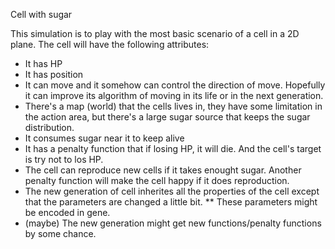 Cell with sugar

This simulation is to play with the most basic scenario of a cell in a 2D plane. The cell will have the following attributes:
* It has HP
* It has position
* It can move and it somehow can control the direction of move. Hopefully it can improve its algorithm of moving in its life or in the next generation.
* There's a map (world) that the cells lives in, they have some limitation in the action area, but there's a large sugar source that keeps the sugar distribution.
* It consumes sugar near it to keep alive
* It has a penalty function that if losing HP, it will die. And the cell's target is try not to los HP.
* The cell can reproduce new cells if it takes enought sugar. Another penalty function will make the cell happy if it does reproduction.
* The new generation of cell inherites all the properties of the cell except that the parameters are changed a little bit.
** These parameters might be encoded in gene.
* (maybe) The new generation might get new functions/penalty functions by some chance.
